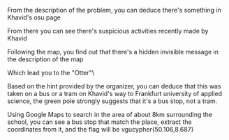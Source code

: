 From the description of the problem, you can deduce there's something in
Khavid's osu page

From there you can see there's suspicious activities recently made by
Khavid



Following the map, you find out that there's a hidden invisible message
in the description of the map



Which lead you to the "Otter"\


Based on the hint provided by the organizer, you can deduce that this
was taken on a bus or a tram on Khavid's way to Frankfurt university of
applied science, the green pole strongly suggests that it's a bus stop,
not a tram.

Using Google Maps to search in the area of about 8km surrounding the
school, you can see a bus stop that match the place, extract the
coordinates from it, and the flag will be vgucypher{50.106,8.687}



